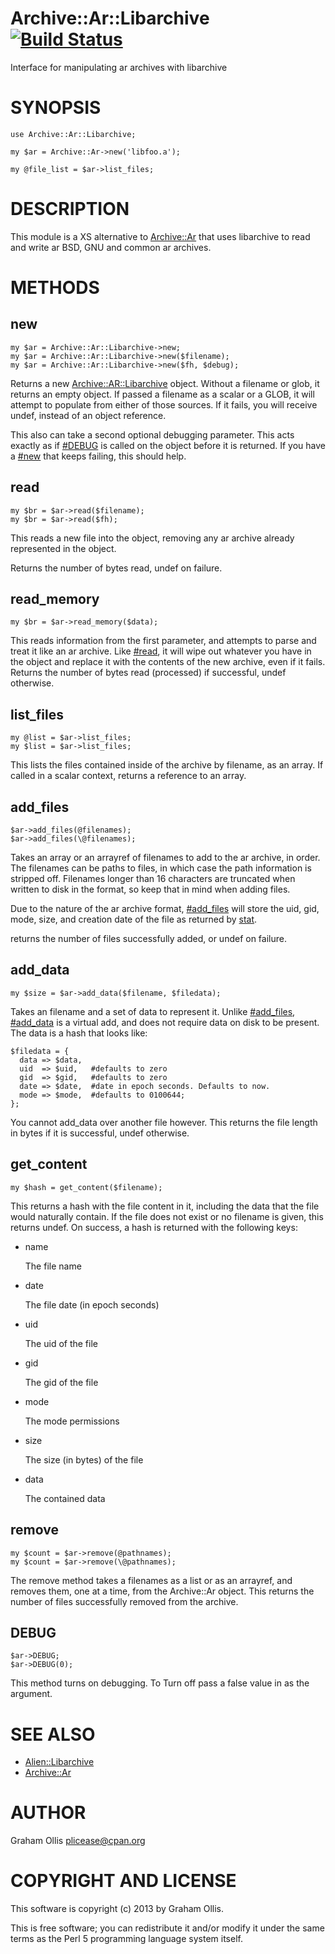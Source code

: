 # Archive::Ar::Libarchive [![Build Status](https://secure.travis-ci.org/plicease/Archive-Ar-Libarchive.png)](http://travis-ci.org/plicease/Archive-Ar-Libarchive)

Interface for manipulating ar archives with libarchive

# SYNOPSIS

    use Archive::Ar::Libarchive;
    
    my $ar = Archive::Ar->new('libfoo.a');
    
    my @file_list = $ar->list_files;

# DESCRIPTION

This module is a XS alternative to [Archive::Ar](https://metacpan.org/pod/Archive::Ar) that uses libarchive to read and write ar BSD, GNU and common ar archives.

# METHODS

## new

    my $ar = Archive::Ar::Libarchive->new;
    my $ar = Archive::Ar::Libarchive->new($filename);
    my $ar = Archive::Ar::Libarchive->new($fh, $debug);

Returns a new [Archive::AR::Libarchive](https://metacpan.org/pod/Archive::AR::Libarchive) object.  Without a filename or glob, it returns an empty object.  If passed a filename as a scalar or a GLOB, it will attempt to populate from
either of those sources.  If it fails, you will receive undef, instead of an object reference.

This also can take a second optional debugging parameter.  This acts exactly as if [#DEBUG](https://metacpan.org/pod/#DEBUG) is called on the object before it is returned.  If you have a [#new](https://metacpan.org/pod/#new) that keeps failing, this
should help.

## read

    my $br = $ar->read($filename);
    my $br = $ar->read($fh);

This reads a new file into the object, removing any ar archive already
represented in the object.

Returns the number of bytes read, undef on failure.

## read\_memory

    my $br = $ar->read_memory($data);

This reads information from the first parameter, and attempts to parse and treat
it like an ar archive. Like [#read](https://metacpan.org/pod/#read), it will wipe out whatever you have in the
object and replace it with the contents of the new archive, even if it fails.
Returns the number of bytes read (processed) if successful, undef otherwise.

## list\_files

    my @list = $ar->list_files;
    my $list = $ar->list_files;

This lists the files contained inside of the archive by filename, as
an array. If called in a scalar context, returns a reference to an
array.

## add\_files

    $ar->add_files(@filenames);
    $ar->add_files(\@filenames);

Takes an array or an arrayref of filenames to add to the ar archive,
in order. The filenames can be paths to files, in which case the path
information is stripped off. Filenames longer than 16 characters are
truncated when written to disk in the format, so keep that in mind
when adding files.

Due to the nature of the ar archive format, [#add_files](https://metacpan.org/pod/#add_files) will store
the uid, gid, mode, size, and creation date of the file as returned by
[stat](https://metacpan.org/pod/perlfunc#stat).

returns the number of files successfully added, or undef on failure.

## add\_data

    my $size = $ar->add_data($filename, $filedata);

Takes an filename and a set of data to represent it. Unlike [#add_files](https://metacpan.org/pod/#add_files), [#add_data](https://metacpan.org/pod/#add_data)
is a virtual add, and does not require data on disk to be present. The
data is a hash that looks like:

    $filedata = {
      data => $data,
      uid  => $uid,   #defaults to zero
      gid  => $gid,   #defaults to zero
      date => $date,  #date in epoch seconds. Defaults to now.
      mode => $mode,  #defaults to 0100644;
    };

You cannot add\_data over another file however.  This returns the file length in
bytes if it is successful, undef otherwise.

## get\_content

    my $hash = get_content($filename);

This returns a hash with the file content in it, including the data that the
file would naturally contain.  If the file does not exist or no filename is
given, this returns undef. On success, a hash is returned with the following
keys:

- name

    The file name

- date

    The file date (in epoch seconds)

- uid

    The uid of the file

- gid

    The gid of the file

- mode

    The mode permissions

- size

    The size (in bytes) of the file

- data

    The contained data

## remove

    my $count = $ar->remove(@pathnames);
    my $count = $ar->remove(\@pathnames);

The remove method takes a filenames as a list or as an arrayref, and removes
them, one at a time, from the Archive::Ar object.  This returns the number
of files successfully removed from the archive.

## DEBUG

    $ar->DEBUG;
    $ar->DEBUG(0);

This method turns on debugging.  To Turn off pass a false value in as the argument.

# SEE ALSO

- [Alien::Libarchive](https://metacpan.org/pod/Alien::Libarchive)
- [Archive::Ar](https://metacpan.org/pod/Archive::Ar)

# AUTHOR

Graham Ollis <plicease@cpan.org>

# COPYRIGHT AND LICENSE

This software is copyright (c) 2013 by Graham Ollis.

This is free software; you can redistribute it and/or modify it under
the same terms as the Perl 5 programming language system itself.
